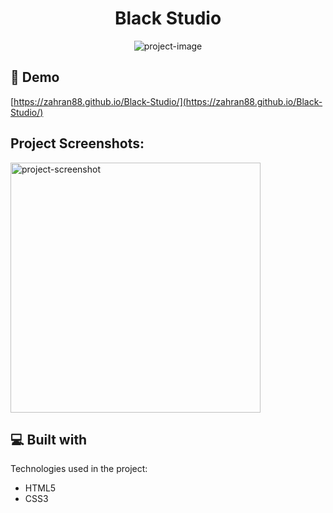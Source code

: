<h1 align="center" id="title">Black Studio</h1>

<p align="center"><img src="https://socialify.git.ci/ZAHRAN88/Black-Studio/image?name=1&amp;owner=1&amp;theme=Light" alt="project-image"></p>

<h2>🚀 Demo</h2>

[https://zahran88.github.io/Black-Studio/](https://zahran88.github.io/Black-Studio/)

<h2>Project Screenshots:</h2>

<img src="https://i.postimg.cc/rzXXkBTj/Screenshot-2024-01-26-091632.png" alt="project-screenshot" width="400" height="400/">

  
  
<h2>💻 Built with</h2>

Technologies used in the project:

*   HTML5
*   CSS3

